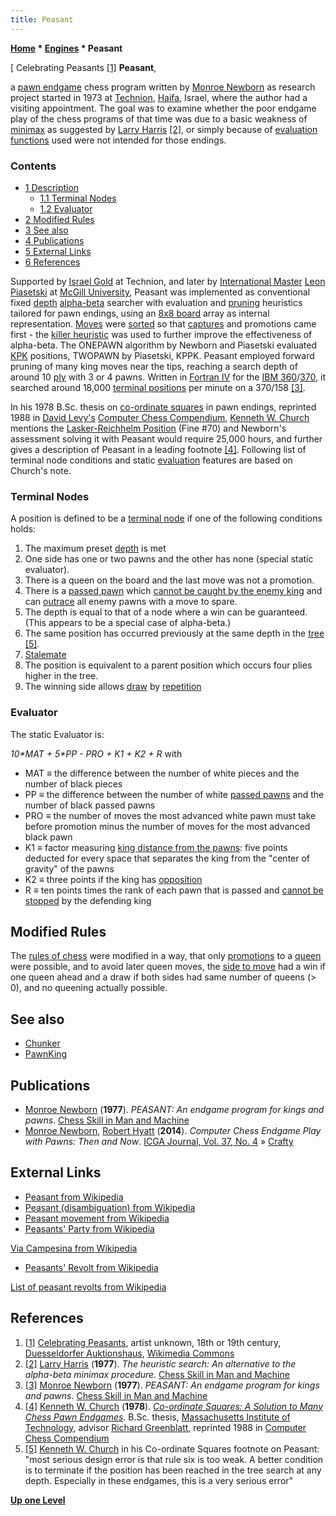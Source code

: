 ```yaml
---
title: Peasant
---
```

**[Home](Home "Home") \* [Engines](Engines "Engines") \* Peasant**



[ Celebrating Peasants <a id="cite-note-1" href="#cite-ref-1">[1]</a>
**Peasant**,  

a [pawn endgame](Pawn_Endgame "Pawn Endgame") chess program written by [Monroe Newborn](Monroe_Newborn "Monroe Newborn") as research project started in 1973 at [Technion](https://en.wikipedia.org/wiki/Technion_%E2%80%93_Israel_Institute_of_Technology), [Haifa](https://en.wikipedia.org/wiki/Haifa), Israel, where the author had a visiting appointment. The goal was to examine whether the poor endgame play of the chess programs of that time was due to a basic weakness of [minimax](Minimax "Minimax") as suggested by [Larry Harris](Larry_Harris "Larry Harris") <a id="cite-note-2" href="#cite-ref-2">[2]</a>, or simply because of [evaluation functions](Evaluation "Evaluation") used were not intended for those endings. 



### Contents


* [1 Description](#description)
	+ [1.1 Terminal Nodes](#terminal-nodes)
	+ [1.2 Evaluator](#evaluator)
* [2 Modified Rules](#modified-rules)
* [3 See also](#see-also)
* [4 Publications](#publications)
* [5 External Links](#external-links)
* [6 References](#references)






Supported by [Israel Gold](index.php?title=Israel_Gold&action=edit&redlink=1 "Israel Gold (page does not exist)") at Technion, and later by [International Master](https://en.wikipedia.org/wiki/FIDE_titles#International_Master_.28IM.29) [Leon Piasetski](index.php?title=Leon_Piasetski&action=edit&redlink=1 "Leon Piasetski (page does not exist)") at [McGill University](McGill_University "McGill University"), Peasant was implemented as conventional fixed [depth](Depth "Depth") [alpha-beta](Alpha-Beta "Alpha-Beta") searcher with evaluation and [pruning](Pruning "Pruning") heuristics tailored for pawn endings, using an [8x8 board](8x8_Board "8x8 Board") array as internal representation. [Moves](Moves "Moves") were [sorted](Move_Ordering "Move Ordering") so that [captures](Captures "Captures") and promotions came first - the [killer heuristic](Killer_Heuristic "Killer Heuristic") was used to further improve the effectiveness of alpha-beta. The ONEPAWN algorithm by Newborn and Piasetski evaluated [KPK](KPK "KPK") positions, TWOPAWN by Piasetski, KPPK. Peasant employed forward pruning of many king moves near the tips, reaching a search depth of around 10 [ply](Ply "Ply") with 3 or 4 pawns. Written in [Fortran IV](Fortran "Fortran") for the [IBM 360](IBM_360 "IBM 360")/[370](IBM_370 "IBM 370"), it searched around 18,000 [terminal positions](Terminal_Node "Terminal Node") per minute on a 370/158 <a id="cite-note-3" href="#cite-ref-3">[3]</a>. 


In his 1978 B.Sc. thesis on [co-ordinate squares](Corresponding_Squares "Corresponding Squares") in pawn endings, reprinted 1988 in [David Levy's](David_Levy "David Levy") [Computer Chess Compendium](Computer_Chess_Compendium "Computer Chess Compendium"), [Kenneth W. Church](Kenneth_W._Church "Kenneth W. Church") mentions the [Lasker-Reichhelm Position](Lasker-Reichhelm_Position "Lasker-Reichhelm Position") (Fine #70) and Newborn's assessment solving it with Peasant would require 25,000 hours, and further gives a description of Peasant in a leading footnote <a id="cite-note-4" href="#cite-ref-4">[4]</a>. Following list of terminal node conditions and static [evaluation](Evaluation "Evaluation") features are based on Church's note. 



### Terminal Nodes


A position is defined to be a [terminal node](Terminal_Node "Terminal Node") if one of the following conditions holds:



1. The maximum preset [depth](Depth "Depth") is met
2. One side has one or two pawns and the other has none (special static evaluator).
3. There is a queen on the board and the last move was not a promotion.
4. There is a [passed pawn](Passed_Pawn "Passed Pawn") which [cannot be caught by the enemy king](Unstoppable_Passer "Unstoppable Passer") and can [outrace](Pawn_Race "Pawn Race") all enemy pawns with a move to spare.
5. The depth is equal to that of a node where a win can be guaranteed. (This appears to be a special case of alpha-beta.)
6. The same position has occurred previously at the same depth in the [tree](index.php?title=Tree&action=edit&redlink=1 "Tree (page does not exist)") <a id="cite-note-5" href="#cite-ref-5">[5]</a>.
7. [Stalemate](Stalemate "Stalemate")
8. The position is equivalent to a parent position which occurs four plies higher in the tree.
9. The winning side allows [draw](Draw "Draw") by [repetition](Repetitions "Repetitions")


### Evaluator


The static Evaluator is:



 *10\*MAT + 5\*PP - PRO + K1 + K2 + R*
with



* MAT ≡ the difference between the number of white pieces and the number of black pieces
* PP ≡ the difference between the number of white [passed pawns](Passed_Pawn "Passed Pawn") and the number of black passed pawns
* PRO ≡ the number of moves the most advanced white pawn must take before promotion minus the number of moves for the most advanced black pawn
* K1 ≡ factor measuring [king distance from the pawns](King_Pawn_Tropism "King Pawn Tropism"): five points deducted for every space that separates the king from the "center of gravity" of the pawns
* K2 ≡ three points if the king has [opposition](Opposition "Opposition")
* R ≡ ten points times the rank of each pawn that is passed and [cannot be stopped](Unstoppable_Passer "Unstoppable Passer") by the defending king


## Modified Rules


The [rules of chess](Rules_of_Chess "Rules of Chess") were modified in a way, that only [promotions](Promotions "Promotions") to a [queen](Queen "Queen") were possible, and to avoid later queen moves, the [side to move](Side_to_move "Side to move") had a win if one queen ahead and a draw if both sides had same number of queens (> 0), and no queening actually possible. 



## See also


* [Chunker](Chunker "Chunker")
* [PawnKing](PawnKing "PawnKing")


## Publications


* [Monroe Newborn](Monroe_Newborn "Monroe Newborn") (**1977**). *PEASANT: An endgame program for kings and pawns*. [Chess Skill in Man and Machine](Chess_Skill_in_Man_and_Machine "Chess Skill in Man and Machine")
* [Monroe Newborn](Monroe_Newborn "Monroe Newborn"), [Robert Hyatt](Robert_Hyatt "Robert Hyatt") (**2014**). *Computer Chess Endgame Play with Pawns: Then and Now*. [ICGA Journal, Vol. 37, No. 4](ICGA_Journal#37_4 "ICGA Journal") » [Crafty](Crafty "Crafty")


## External Links


* [Peasant from Wikipedia](https://en.wikipedia.org/wiki/Peasant)
* [Peasant (disambiguation) from Wikipedia](https://en.wikipedia.org/wiki/Peasant_%28disambiguation%29)
* [Peasant movement from Wikipedia](https://en.wikipedia.org/wiki/Peasant_movement)
* [Peasants' Party from Wikipedia](https://en.wikipedia.org/wiki/Peasants%27_Party)


 [Via Campesina from Wikipedia](https://en.wikipedia.org/wiki/Via_Campesina)
* [Peasants' Revolt from Wikipedia](https://en.wikipedia.org/wiki/Peasants%27_Revolt)


 [List of peasant revolts from Wikipedia](https://en.wikipedia.org/wiki/List_of_peasant_revolts)
## References


1. <a id="cite-ref-1" href="#cite-note-1">[1]</a> [Celebrating Peasants](http://commons.wikimedia.org/wiki/File:Unbekannter_Meister_18-19_Jh_Feiernde_Bauern.jpg), artist unknown, 18th or 19th century, [Duesseldorfer Auktionshaus](http://www.duesseldorfer-auktionshaus.de/en/welcome/index), [Wikimedia Commons](https://en.wikipedia.org/wiki/Wikimedia_Commons)
2. <a id="cite-ref-2" href="#cite-note-2">[2]</a> [Larry Harris](Larry_Harris "Larry Harris") (**1977**). *The heuristic search: An alternative to the alpha-beta minimax procedure.* [Chess Skill in Man and Machine](Chess_Skill_in_Man_and_Machine "Chess Skill in Man and Machine")
3. <a id="cite-ref-3" href="#cite-note-3">[3]</a> [Monroe Newborn](Monroe_Newborn "Monroe Newborn") (**1977**). *PEASANT: An endgame program for kings and pawns*. [Chess Skill in Man and Machine](Chess_Skill_in_Man_and_Machine "Chess Skill in Man and Machine")
4. <a id="cite-ref-4" href="#cite-note-4">[4]</a> [Kenneth W. Church](Kenneth_W._Church "Kenneth W. Church") (**1978**). *[Co-ordinate Squares: A Solution to Many Chess Pawn Endgames](http://dl.acm.org/citation.cfm?id=67030)*. B.Sc. thesis, [Massachusetts Institute of Technology](Massachusetts_Institute_of_Technology "Massachusetts Institute of Technology"), advisor [Richard Greenblatt](Richard_Greenblatt "Richard Greenblatt"), reprinted 1988 in [Computer Chess Compendium](Computer_Chess_Compendium "Computer Chess Compendium")
5. <a id="cite-ref-5" href="#cite-note-5">[5]</a> [Kenneth W. Church](Kenneth_W._Church "Kenneth W. Church") in his Co-ordinate Squares footnote on Peasant: "most serious design error is that rule six is too weak. A better condition is to terminate if the position has been reached in the tree search at any depth. Especially in these endgames, this is a very serious error"

**[Up one Level](Engines "Engines")**







 
